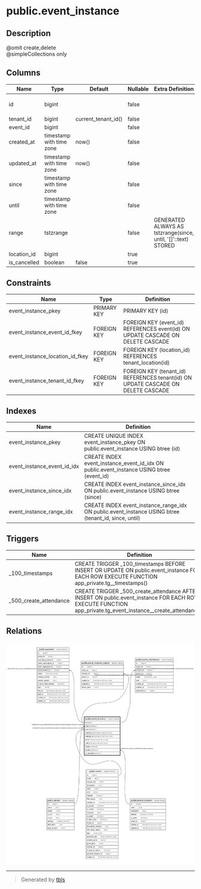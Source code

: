 # public.event_instance

## Description

@omit create,delete  
@simpleCollections only

## Columns

| Name | Type | Default | Nullable | Extra Definition | Children | Parents | Comment |
| ---- | ---- | ------- | -------- | ---------------- | -------- | ------- | ------- |
| id | bigint |  | false |  | [public.payment](public.payment.md) [public.event_instance_trainer](public.event_instance_trainer.md) [public.event_attendance](public.event_attendance.md) |  |  |
| tenant_id | bigint | current_tenant_id() | false |  |  | [public.tenant](public.tenant.md) |  |
| event_id | bigint |  | false |  |  | [public.event](public.event.md) |  |
| created_at | timestamp with time zone | now() | false |  |  |  |  |
| updated_at | timestamp with time zone | now() | false |  |  |  |  |
| since | timestamp with time zone |  | false |  |  |  |  |
| until | timestamp with time zone |  | false |  |  |  |  |
| range | tstzrange |  | false | GENERATED ALWAYS AS tstzrange(since, until, '[]'::text) STORED |  |  |  |
| location_id | bigint |  | true |  |  | [public.tenant_location](public.tenant_location.md) |  |
| is_cancelled | boolean | false | true |  |  |  |  |

## Constraints

| Name | Type | Definition |
| ---- | ---- | ---------- |
| event_instance_pkey | PRIMARY KEY | PRIMARY KEY (id) |
| event_instance_event_id_fkey | FOREIGN KEY | FOREIGN KEY (event_id) REFERENCES event(id) ON UPDATE CASCADE ON DELETE CASCADE |
| event_instance_location_id_fkey | FOREIGN KEY | FOREIGN KEY (location_id) REFERENCES tenant_location(id) |
| event_instance_tenant_id_fkey | FOREIGN KEY | FOREIGN KEY (tenant_id) REFERENCES tenant(id) ON UPDATE CASCADE ON DELETE CASCADE |

## Indexes

| Name | Definition |
| ---- | ---------- |
| event_instance_pkey | CREATE UNIQUE INDEX event_instance_pkey ON public.event_instance USING btree (id) |
| event_instance_event_id_idx | CREATE INDEX event_instance_event_id_idx ON public.event_instance USING btree (event_id) |
| event_instance_since_idx | CREATE INDEX event_instance_since_idx ON public.event_instance USING btree (since) |
| event_instance_range_idx | CREATE INDEX event_instance_range_idx ON public.event_instance USING btree (tenant_id, since, until) |

## Triggers

| Name | Definition |
| ---- | ---------- |
| _100_timestamps | CREATE TRIGGER _100_timestamps BEFORE INSERT OR UPDATE ON public.event_instance FOR EACH ROW EXECUTE FUNCTION app_private.tg__timestamps() |
| _500_create_attendance | CREATE TRIGGER _500_create_attendance AFTER INSERT ON public.event_instance FOR EACH ROW EXECUTE FUNCTION app_private.tg_event_instance__create_attendance() |

## Relations

![er](public.event_instance.svg)

---

> Generated by [tbls](https://github.com/k1LoW/tbls)

